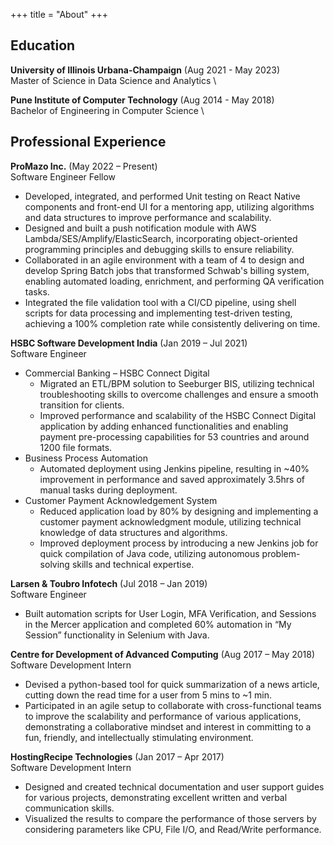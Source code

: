 +++
title = "About"
+++

## Education

**University of Illinois Urbana-Champaign** (Aug 2021 - May 2023) \
Master of Science in Data Science and Analytics \
<!-- GPA: 3.75/4.0  -->

**Pune Institute of Computer Technology** (Aug 2014 - May 2018) \
Bachelor of Engineering in Computer Science \
<!-- GPA: 9.1/10 -->

## Professional Experience

**ProMazo Inc.** (May 2022 – Present) \
Software Engineer Fellow 
- Developed, integrated, and performed Unit testing on React Native components and front-end UI for a mentoring app,
utilizing algorithms and data structures to improve performance and scalability.
- Designed and built a push notification module with AWS Lambda/SES/Amplify/ElasticSearch, incorporating object-oriented programming principles and debugging skills to ensure reliability.
- Collaborated in an agile environment with a team of 4 to design and develop Spring Batch jobs that transformed Schwab's billing system, enabling automated loading, enrichment, and performing QA verification tasks.
- Integrated the file validation tool with a CI/CD pipeline, using shell scripts for data processing and implementing test-driven testing, achieving a 100% completion rate while consistently delivering on time.

**HSBC Software Development India** (Jan 2019 – Jul 2021) \
Software Engineer
- Commercial Banking – HSBC Connect Digital
    - Migrated an ETL/BPM solution to Seeburger BIS, utilizing technical troubleshooting skills to overcome challenges and ensure a smooth transition for clients.
    - Improved performance and scalability of the HSBC Connect Digital application by adding enhanced functionalities and enabling payment pre-processing capabilities for 53 countries and around 1200 file formats.
- Business Process Automation
    - Automated deployment using Jenkins pipeline, resulting in ~40% improvement in performance and saved approximately 3.5hrs of manual tasks during deployment.
- Customer Payment Acknowledgement System
    - Reduced application load by 80% by designing and implementing a customer payment acknowledgment module, utilizing technical knowledge of data structures and algorithms.
    - Improved deployment process by introducing a new Jenkins job for quick compilation of Java code, utilizing autonomous problem-solving skills and technical expertise.

**Larsen & Toubro Infotech** (Jul 2018 – Jan 2019) \
Software Engineer
- Built automation scripts for User Login, MFA Verification, and Sessions in the Mercer application and completed 60% automation in “My Session” functionality in Selenium with Java.

**Centre for Development of Advanced Computing** (Aug 2017 – May 2018) \
Software Development Intern
- Devised a python-based tool for quick summarization of a news article, cutting down the read time for a user from 5 mins to ~1 min.
- Participated in an agile setup to collaborate with cross-functional teams to improve the scalability and performance of various applications, demonstrating a collaborative mindset and interest in committing to a fun, friendly, and intellectually stimulating environment.

**HostingRecipe Technologies** (Jan 2017 – Apr 2017) \
Software Development Intern
- Designed and created technical documentation and user support guides for various projects, demonstrating excellent written and verbal communication skills.
- Visualized the results to compare the performance of those servers by considering parameters like CPU, File I/O, and Read/Write performance.